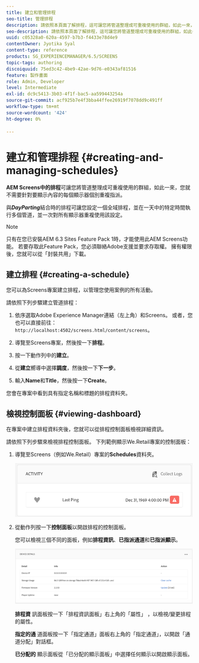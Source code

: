 ```yaml
---
title: 建立和管理排程
seo-title: 管理排程
description: 請依照本頁面了解排程，這可讓您將管道整理成可重複使用的群組，如此一來，您就不必針對要顯示內容的每個顯示器個別重複指派。
seo-description: 請依照本頁面了解排程，這可讓您將管道整理成可重複使用的群組，如此一來，您就不必針對要顯示內容的每個顯示器個別重複指派。
uuid: c05328a0-620a-4597-b7b3-f4433e78d4e9
contentOwner: Jyotika Syal
content-type: reference
products: SG_EXPERIENCEMANAGER/6.5/SCREENS
topic-tags: authoring
discoiquuid: 75ed3c42-4be9-42ae-9d76-e0343af81516
feature: 製作畫面
role: Admin, Developer
level: Intermediate
exl-id: dc9c5413-3b03-4f1f-bac5-aa599443254a
source-git-commit: acf925b7e4f3bba44ffee26919f7078dd9c491ff
workflow-type: tm+mt
source-wordcount: '424'
ht-degree: 0%

---
```


# 建立和管理排程 {#creating-and-managing-schedules}

**AEM Screens中的排程**&#x200B;可讓您將管道整理成可重複使用的群組，如此一來，您就不需要針對要顯示內容的每個顯示器個別重複指派。

與&#x200B;***DayParting***&#x200B;結合時的排程可讓您設定一個全域排程，並在一天中的特定時間執行多個管道，並一次對所有顯示器重複使用該設定。

>[!NOTE]
>
>只有在您已安裝AEM 6.3 Sites Feature Pack 1時，才能使用此AEM Screens功能。 若要存取此Feature Pack，您必須聯絡Adobe支援並要求存取權。 擁有權限後，您就可以從「封裝共用」下載。

## 建立排程 {#creating-a-schedule}

您可以為Screens專案建立排程，以管理您使用案例的所有活動。

請依照下列步驟建立管道排程：

1. 依序選取Adobe Experience Manager連結（左上角）和Screens。 或者，您也可以直接前往：`http://localhost:4502/screens.html/content/screens`。
1. 導覽至Screens專案，然後按一下&#x200B;**排程**。
1. 按一下動作列中的&#x200B;**建立**。
1. 從&#x200B;**建立**&#x200B;嚮導中選擇&#x200B;**調度**，然後按一下&#x200B;**下一步**。

1. 輸入&#x200B;**Name**&#x200B;和&#x200B;**Title**，然後按一下&#x200B;**Create**。

您會在專案中看到具有指定名稱和標題的排程資料夾。


## 檢視控制面板 {#viewing-dashboard}

在專案中建立排程資料夾後，您就可以從排程控制面板檢視詳細資訊。

請依照下列步驟來檢視排程控制面板。 下列範例顯示We.Retail專案的控制面板：

1. 導覽至Screens（例如We.Retail）專案的&#x200B;**Schedules**&#x200B;資料夾。

   ![chlimage_1](assets/chlimage_1.png)

1. 從動作列按一下&#x200B;**控制面板**&#x200B;以開啟排程的控制面板。

   您可以檢視三個不同的面板，例如&#x200B;**排程資訊**、**已指派通道**&#x200B;和&#x200B;**已指派顯示**。

   ![chlimage_1-1](assets/chlimage_1-1.png)

   **排程資** 訊面板按一下「排程資訊面板」右上角的「屬性」 ，以檢視/變更排程的屬性。

   **指定的通** 道面板按一下「指定通道」面板右上角的「指定通道」，以開啟「通道分配」對話框。

   **已分配的** 顯示面板從「已分配的顯示面板」中選擇任何顯示以開啟顯示面板。
